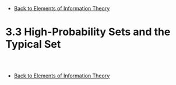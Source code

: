 * [Back to Elements of Information Theory](../../main.md)

# 3.3 High-Probability Sets and the Typical Set

##














<br>

* [Back to Elements of Information Theory](../../main.md)